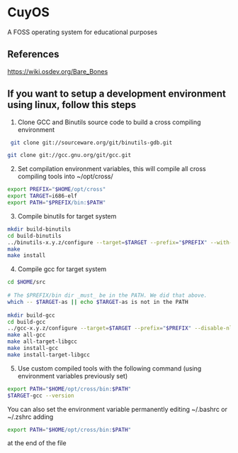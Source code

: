 # CuyOS
A FOSS operating system for educational purposes

## References

https://wiki.osdev.org/Bare_Bones

## If you want to setup a development environment using linux, follow this steps

1) Clone GCC and Binutils source code to build a cross compiling environment
```bash
 git clone git://sourceware.org/git/binutils-gdb.git
 ```
 ```bash
 git clone git://gcc.gnu.org/git/gcc.git
 ```

 2) Set compilation environment variables, this will compile all cross compiling tools into ~/opt/cross/
 ```bash
export PREFIX="$HOME/opt/cross"
export TARGET=i686-elf
export PATH="$PREFIX/bin:$PATH"
```

3) Compile binutils for target system
```bash 
mkdir build-binutils
cd build-binutils
../binutils-x.y.z/configure --target=$TARGET --prefix="$PREFIX" --with-sysroot --disable-nls --disable-werror
make
make install
```

4) Compile gcc for target system
```bash
cd $HOME/src
 
# The $PREFIX/bin dir _must_ be in the PATH. We did that above.
which -- $TARGET-as || echo $TARGET-as is not in the PATH
 
mkdir build-gcc
cd build-gcc
../gcc-x.y.z/configure --target=$TARGET --prefix="$PREFIX" --disable-nls --enable-languages=c,c++ --without-headers
make all-gcc
make all-target-libgcc
make install-gcc
make install-target-libgcc
```

5) Use custom compiled tools with the following command (using environment variables previously set)

```bash
export PATH="$HOME/opt/cross/bin:$PATH"
$TARGET-gcc --version
```

You can also set the environment variable permanently editing ~/.bashrc or ~/.zshrc adding 
```bash
export PATH="$HOME/opt/cross/bin:$PATH"
```
at the end of the file